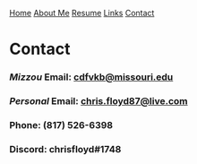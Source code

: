 [Home](https://github.com/chrisfloyd87/Midterm1000/blob/587cc19be7093a4b149aa515723b074a459391ed/README.md)  [About Me](https://github.com/chrisfloyd87/Midterm1000/blob/c3b9ff4b75677f0f020f8f22742d458198d5c55d/AboutMe.md) [Resume](https://github.com/chrisfloyd87/Midterm1000/blob/209204ddedb0f456f48d18f63598c1eb5a87211c/Resume) [Links](https://github.com/chrisfloyd87/Midterm1000/blob/0416287cf7b29425b4e370ca8c0cb6872e52aa80/links.md) [Contact](https://github.com/chrisfloyd87/Chris-Floyd-/blob/4532e5f7bb83cf30b30941b5e966b88edbd40c08/contact.md)
# Contact 
### *Mizzou* Email: cdfvkb@missouri.edu
### *Personal* Email: chris.floyd87@live.com
### Phone: (817) 526-6398

### Discord: chrisfloyd#1748
